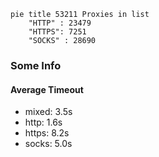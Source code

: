 
```mermaid
pie title 53211 Proxies in list
    "HTTP" : 23479
    "HTTPS": 7251
    "SOCKS" : 28690
```

### Some Info
#### Average Timeout

- mixed: 3.5s
- http: 1.6s
- https: 8.2s
- socks: 5.0s